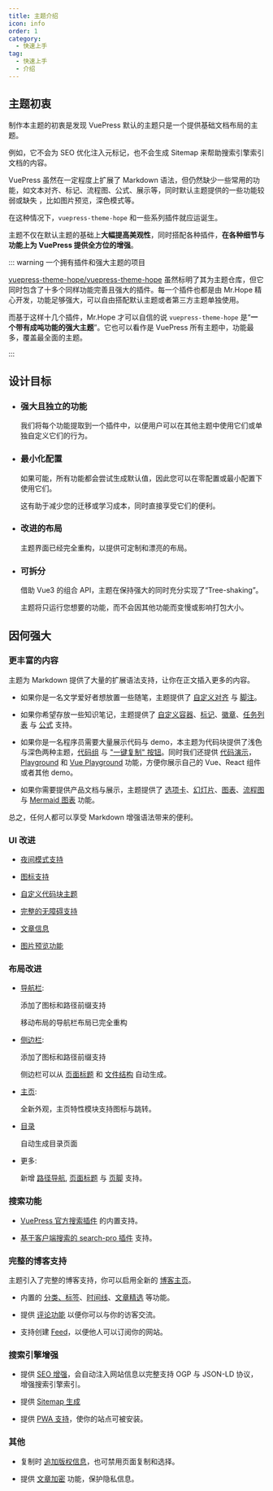 ```yaml
---
title: 主题介绍
icon: info
order: 1
category:
  - 快速上手
tag:
  - 快速上手
  - 介绍
---
```


## 主题初衷

制作本主题的初衷是发现 VuePress 默认的主题只是一个提供基础文档布局的主题。

例如，它不会为 SEO 优化注入元标记，也不会生成 Sitemap 来帮助搜索引擎索引文档的内容。

VuePress 虽然在一定程度上扩展了 Markdown 语法，但仍然缺少一些常用的功能，如文本对齐、标记、流程图、公式、展示等，同时默认主题提供的一些功能较弱或缺失 ，比如图片预览，深色模式等。

在这种情况下，`vuepress-theme-hope` 和一些系列插件就应运诞生。

主题不仅在默认主题的基础上**大幅提高美观性**，同时搭配各种插件，**在各种细节与功能上为 VuePress 提供全方位的增强**。

::: warning 一个拥有插件和强大主题的项目

[vuepress-theme-hope/vuepress-theme-hope](https://github.com/vuepress-theme-hope/vuepress-theme-hope) 虽然标明了其为主题仓库，但它同时包含了十多个同样功能完善且强大的插件。每一个插件也都是由 Mr.Hope 精心开发，功能足够强大，可以自由搭配默认主题或者第三方主题单独使用。

而基于这样十几个插件，Mr.Hope 才可以自信的说 `vuepress-theme-hope` 是“**一个带有成吨功能的强大主题**”。它也可以看作是 VuePress 所有主题中，功能最多，覆盖最全面的主题。

:::

## 设计目标

- ### 强大且独立的功能

  我们将每个功能提取到一个插件中，以便用户可以在其他主题中使用它们或单独自定义它们的行为。

- ### 最小化配置

  如果可能，所有功能都会尝试生成默认值，因此您可以在零配置或最小配置下使用它们。

  这有助于减少您的迁移或学习成本，同时直接享受它们的便利。

- ### 改进的布局

  主题界面已经完全重构，以提供可定制和漂亮的布局。

- ### 可拆分

  借助 Vue3 的组合 API，主题在保持强大的同时充分实现了“Tree-shaking”。

  主题将只运行您想要的功能，而不会因其他功能而变慢或影响打包大小。

## 因何强大

### 更丰富的内容

主题为 Markdown 提供了大量的扩展语法支持，让你在正文插入更多的内容。

- 如果你是一名文学爱好者想放置一些随笔，主题提供了 [自定义对齐](../markdown/align.md) 与 [脚注](../markdown/footnote.md)。

- 如果你希望存放一些知识笔记，主题提供了 [自定义容器](../markdown/container.md)、[标记](../markdown/mark.md)、[徽章](../markdown/components.md)、[任务列表](../markdown/tasklist.md) 与 [公式](../markdown/tex.md) 支持。

- 如果你是一名程序员需要大量展示代码与 demo，本主题为代码块提供了浅色与深色两种主题，[代码组](../markdown/code-tabs.md) 与 ["一键复制" 按钮](../feature/copy-code.md)。同时我们还提供 [代码演示](../markdown/demo.md)，[Playground](../markdown/playground.md) 和 [Vue Playground](../markdown/vue-playground.md) 功能，方便你展示自己的 Vue、React 组件或者其他 demo。

- 如果你需要提供产品文档与展示，主题提供了 [选项卡](../markdown/tabs.md)、[幻灯片](../markdown/presentation.md)、[图表](../markdown/chart.md)、[流程图](../markdown/flowchart.md) 与 [Mermaid 图表](../markdown/mermaid.md) 功能。

总之，任何人都可以享受 Markdown 增强语法带来的便利。

### UI 改进

- [夜间模式支持](../interface/darkmode.md)

- [图标支持](../interface/icon.md)

- [自定义代码块主题](../interface/code-theme.md)

- [完整的无障碍支持](../interface/accessibility.md)

- [文章信息](../feature/page-info.md)

- [图片预览功能](../feature/photo-swipe.md)

### 布局改进

- [导航栏](../layout/navbar.md):

  添加了图标和路径前缀支持

  移动布局的导航栏布局已完全重构

- [侧边栏](../layout/sidebar.md):

  添加了图标和路径前缀支持

  侧边栏可以从 [页面标题](../layout/sidebar.md#通过标题自动生成) 和 [文件结构](../layout/sidebar.md#通过文件结构自动生成) 自动生成。

- [主页](../layout/home.md):

  全新外观，主页特性模块支持图标与跳转。

- [目录](../layout/catalog.md)

  自动生成目录页面

- 更多:

  新增 [路径导航](../layout/breadcrumb.md), [页面标题](../layout/page#标题列表) 与 [页脚](../layout/footer.md) 支持。

### 搜索功能

- [VuePress 官方搜索插件](../feature/search.md) 的内置支持。

- [基于客户端搜索的 search-pro 插件](../feature/search.md#使用-vuepress-plugin-search-pro) 支持。

### 完整的博客支持

主题引入了完整的博客支持，你可以启用全新的 [博客主页](../blog/home.md)。

- 内置的 [分类、标签](../blog/category-and-tags.md)、[时间线](../blog/timeline.md)、[文章精选](../blog/article.md) 等功能。

- 提供 [评论功能](../feature/comment.md) 以便你可以与你的访客交流。

- 支持创建 [Feed](../advanced/feed.md)，以便他人可以订阅你的网站。

### 搜索引擎增强

- 提供 [SEO 增强](../advanced/seo.md)，会自动注入网站信息以完整支持 OGP 与 JSON-LD 协议，增强搜索引擎索引。

- 提供 [Sitemap 生成](../advanced/sitemap.md)

- 提供 [PWA 支持](../advanced/pwa.md)，使你的站点可被安装。

### 其他

- 复制时 [追加版权信息](../feature/copyright.md)，也可禁用页面复制和选择。

- 提供 [文章加密](../feature/encrypt.md) 功能，保护隐私信息。
